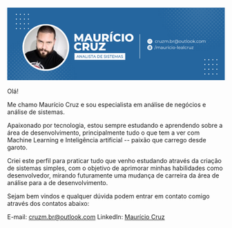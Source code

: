![](cruzm.br@outlook.com.png)

Olá!

Me chamo Maurício Cruz e sou especialista em análise de negócios e análise de sistemas.

Apaixonado por tecnologia, estou sempre estudando e aprendendo sobre a área de desenvolvimento, principalmente tudo o que tem a ver com Machine Learning e Inteligência artificial -- paixão que carrego desde garoto.

Criei este perfil para praticar tudo que venho estudando através da criação de sistemas simples, com o objetivo de aprimorar minhas habilidades como desenvolvedor, mirando futuramente uma mudança de carreira da área de análise para a de desenvolvimento.

Sejam bem vindos e qualquer dúvida podem entrar em contato comigo através dos contatos abaixo:

E-mail: cruzm.br@outlook.com
LinkedIn: [Maurício Cruz](www.linkedin.com/in/mauricio-lealcruz)
